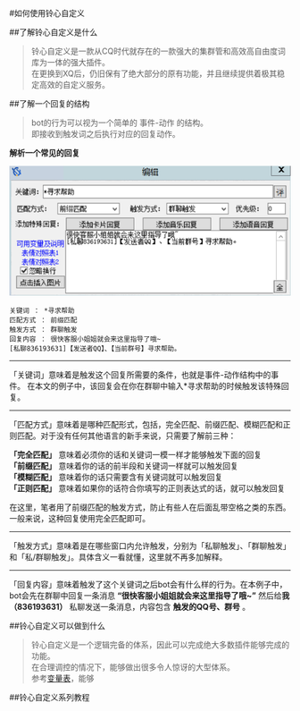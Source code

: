 #如何使用铃心自定义

##了解铃心自定义是什么

>铃心自定义是一款从CQ时代就存在的一款强大的集群管和高效高自由度词库为一体的强大插件。  
在更换到XQ后，仍旧保有了绝大部分的原有功能，并且继续提供着极其稳定高效的自定义服务。

##了解一个回复的结构

>bot的行为可以视为一个简单的 事件-动作 的结构。  
即接收到触发词之后执行对应的回复动作。

**解析一个常见的回复**  

![Picture](/pic/7.png "最简单的一种回复模式")

```
关键词 ： *寻求帮助
匹配方式 ： 前缀匹配
触发方式 ： 群聊触发
回复内容 ： 很快客服小姐姐就会来这里指导了哦~
[私聊836193631]【发送者QQ】、【当前群号】寻求帮助。
```

***  

「关键词」意味着是触发这个回复所需要的条件，也就是事件-动作结构中的事件。
在本文的例子中，该回复会在你在群聊中输入*寻求帮助的时候触发该特殊回复。
***  

「匹配方式」意味着是哪种匹配形式，包括，完全匹配、前缀匹配、模糊匹配和正则匹配。对于没有任何其他语言的新手来说，只需要了解前三种：  

**「完全匹配」** 意味着必须你的话和关键词一模一样才能够触发下面的回复  
**「前缀匹配」** 意味着你的话的前半段和关键词一样就可以触发回复  
**「模糊匹配」** 意味着你的话只需要含有关键词就可以触发回复  
**「正则匹配」** 意味着如果你的话符合你填写的正则表达式的话，就可以触发回复 

在这里，笔者用了前缀匹配的触发方式，防止有些人在后面乱带空格之类的东西。一般来说，这种回复使用完全匹配即可。  
***  

「触发方式」意味着是在哪些窗口内允许触发，分别为「私聊触发」、「群聊触发」和「私/群聊触发」。具体含义一看就懂，这里就不再多加解释。

***  

「回复内容」意味着触发了这个关键词之后bot会有什么样的行为。在本例子中，bot会先在群聊中回复一条消息 **“很快客服小姐姐就会来这里指导了哦~”** 然后给**我（836193631）** 私聊发送一条消息，内容包含 **触发的QQ号、群号** 。 

##铃心自定义可以做到什么

>铃心自定义是一个逻辑完备的体系，因此可以完成绝大多数插件能够完成的功能。  
在合理调控的情况下，能够做出很多令人惊讶的大型体系。  
参考[变量表](http://myepk.club/variable.html)，能够

##铃心自定义系列教程